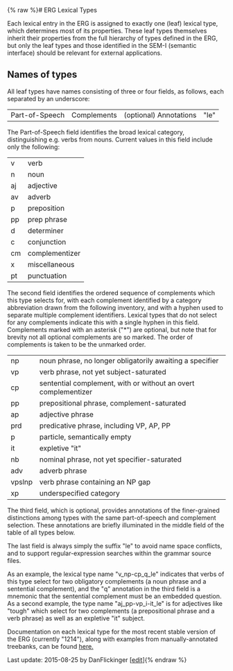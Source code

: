 {% raw %}# ERG Lexical Types

Each lexical entry in the ERG is assigned to exactly one (leaf) lexical
type, which determines most of its properties. These leaf types
themselves inherit their properties from the full hierarchy of types
defined in the ERG, but only the leaf types and those identified in the
SEM-I (semantic interface) should be relevant for external applications.

## Names of types

All leaf types have names consisting of three or four fields, as
follows, each separated by an underscore:

|                |             |                        |      |
|----------------|-------------|------------------------|------|
| Part-of-Speech | Complements | (optional) Annotations | "le" |

The Part-of-Speech field identifies the broad lexical category,
distinguishing e.g. verbs from nouns. Current values in this field
include only the following:

|     |                |
|-----|----------------|
| v   | verb           |
| n   | noun           |
| aj  | adjective      |
| av  | adverb         |
| p   | preposition    |
| pp  | prep phrase    |
| d   | determiner     |
| c   | conjunction    |
| cm  | complementizer |
| x   | miscellaneous  |
| pt  | punctuation    |

The second field identifies the ordered sequence of complements which
this type selects for, with each complement identified by a category
abbreviation drawn from the following inventory, and with a hyphen used
to separate multiple complement identifiers. Lexical types that do not
select for any complements indicate this with a single hyphen in this
field. Complements marked with an asterisk ("\*") are optional, but note
that for brevity not all optional complements are so marked. The order
of complements is taken to be the unmarked order.

|        |                                                                |
|--------|----------------------------------------------------------------|
| np     | noun phrase, no longer obligatorily awaiting a specifier       |
| vp     | verb phrase, not yet subject-saturated                         |
| cp     | sentential complement, with or without an overt complementizer |
| pp     | prepositional phrase, complement-saturated                     |
| ap     | adjective phrase                                               |
| prd    | predicative phrase, including VP, AP, PP                       |
| p      | particle, semantically empty                                   |
| it     | expletive "it"                                                 |
| nb     | nominal phrase, not yet specifier-saturated                    |
| adv    | adverb phrase                                                  |
| vpslnp | verb phrase containing an NP gap                               |
| xp     | underspecified category                                        |

The third field, which is optional, provides annotations of the
finer-grained distinctions among types with the same part-of-speech and
complement selection. These annotations are briefly illuminated in the
middle field of the table of all types below.

The last field is always simply the suffix "le" to avoid name space
conflicts, and to support regular-expression searches within the grammar
source files.

As an example, the lexical type name "v\_np-cp\_q\_le" indicates that
verbs of this type select for two obligatory complements (a noun phrase
and a sentential complement), and the "q" annotation in the third field
is a mnemonic that the sentential complement must be an embedded
question. As a second example, the type name "aj\_pp-vp\_i-it\_le" is
for adjectives like "tough" which select for two complements (a
prepositional phrase and a verb phrase) as well as an expletive "it"
subject.

Documentation on each lexical type for the most recent stable version of
the ERG (currently "1214"), along with examples from manually-annotated
treebanks, can be found
[here.](http://compling.hss.ntu.edu.sg/ltdb/cgi/ERG_1214/ltypes.cgi)

Last update: 2015-08-25 by DanFlickinger [[edit](https://github.com/delph-in/docs/wiki/ErgLeTypes/_edit)]{% endraw %}